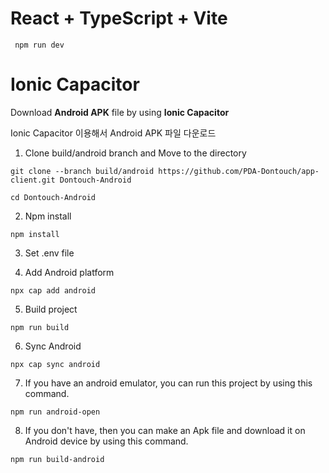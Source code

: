 # React + TypeScript + Vite

```
 npm run dev
```

# Ionic Capacitor

Download **Android APK** file by using **Ionic Capacitor**

Ionic Capacitor 이용해서 Android APK 파일 다운로드

1.  Clone build/android branch and Move to the directory

```
git clone --branch build/android https://github.com/PDA-Dontouch/app-client.git Dontouch-Android

cd Dontouch-Android
```

2.  Npm install

```
npm install
```

3.  Set .env file

4.  Add Android platform

```
npx cap add android
```

5.  Build project

```
npm run build
```

6.  Sync Android

```
npx cap sync android
```

7.  If you have an android emulator, you can run this project by using this command.

```
npm run android-open
```

8.  If you don't have, then you can make an Apk file and download it on Android device by using this command.

```
npm run build-android
```
